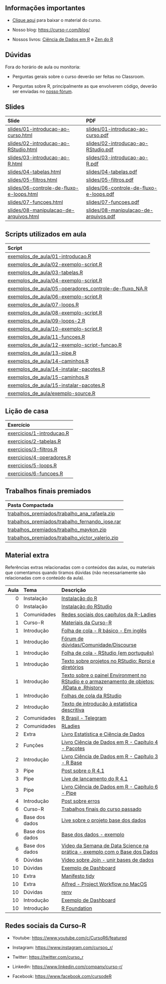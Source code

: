 
<!-- README.md is generated from README.Rmd. Please edit that file -->

## Informações importantes

-   [Clique
    aqui](https://github.com/curso-r/202102-intro-programacao/archive/refs/heads/master.zip)
    para baixar o material do curso.

-   Nosso blog: <https://curso-r.com/blog/>

-   Nossos livros: [Ciência de Dados em R](https://livro.curso-r.com/) e
    [Zen do R](https://curso-r.github.io/zen-do-r/)

## Dúvidas

Fora do horário de aula ou monitoria:

-   Perguntas gerais sobre o curso deverão ser feitas no Classroom.

-   Perguntas sobre R, principalmente as que envolverem código, deverão
    ser enviadas no [nosso fórum](https://discourse.curso-r.com/).

## Slides

| Slide                                                                                                                                              | PDF                                                                                                                                              |
|:---------------------------------------------------------------------------------------------------------------------------------------------------|:-------------------------------------------------------------------------------------------------------------------------------------------------|
| [slides/01-introducao-ao-curso.html](https://github.com/curso-r/main-intro-programacao/blob/master/slides/01-introducao-ao-curso.html)             | [slides/01-introducao-ao-curso.pdf](https://github.com/curso-r/main-intro-programacao/blob/master/slides/01-introducao-ao-curso.pdf)             |
| [slides/02-introducao-ao-RStudio.html](https://github.com/curso-r/main-intro-programacao/blob/master/slides/02-introducao-ao-RStudio.html)         | [slides/02-introducao-ao-RStudio.pdf](https://github.com/curso-r/main-intro-programacao/blob/master/slides/02-introducao-ao-RStudio.pdf)         |
| [slides/03-introducao-ao-R.html](https://github.com/curso-r/main-intro-programacao/blob/master/slides/03-introducao-ao-R.html)                     | [slides/03-introducao-ao-R.pdf](https://github.com/curso-r/main-intro-programacao/blob/master/slides/03-introducao-ao-R.pdf)                     |
| [slides/04-tabelas.html](https://github.com/curso-r/main-intro-programacao/blob/master/slides/04-tabelas.html)                                     | [slides/04-tabelas.pdf](https://github.com/curso-r/main-intro-programacao/blob/master/slides/04-tabelas.pdf)                                     |
| [slides/05-filtros.html](https://github.com/curso-r/main-intro-programacao/blob/master/slides/05-filtros.html)                                     | [slides/05-filtros.pdf](https://github.com/curso-r/main-intro-programacao/blob/master/slides/05-filtros.pdf)                                     |
| [slides/06-controle-de-fluxo-e-loops.html](https://github.com/curso-r/main-intro-programacao/blob/master/slides/06-controle-de-fluxo-e-loops.html) | [slides/06-controle-de-fluxo-e-loops.pdf](https://github.com/curso-r/main-intro-programacao/blob/master/slides/06-controle-de-fluxo-e-loops.pdf) |
| [slides/07-funcoes.html](https://github.com/curso-r/main-intro-programacao/blob/master/slides/07-funcoes.html)                                     | [slides/07-funcoes.pdf](https://github.com/curso-r/main-intro-programacao/blob/master/slides/07-funcoes.pdf)                                     |
| [slides/08-manipulacao-de-arquivos.html](https://github.com/curso-r/main-intro-programacao/blob/master/slides/08-manipulacao-de-arquivos.html)     | [slides/08-manipulacao-de-arquivos.pdf](https://github.com/curso-r/main-intro-programacao/blob/master/slides/08-manipulacao-de-arquivos.pdf)     |

## Scripts utilizados em aula

| Script                                                                                                                                                                         |
|:-------------------------------------------------------------------------------------------------------------------------------------------------------------------------------|
| [exemplos_de_aula/01-introducao.R](https://github.com/curso-r/202102-intro-programacao/blob/master/exemplos_de_aula/01-introducao.R)                                           |
| [exemplos_de_aula/02-exemplo-script.R](https://github.com/curso-r/202102-intro-programacao/blob/master/exemplos_de_aula/02-exemplo-script.R)                                   |
| [exemplos_de_aula/03-tabelas.R](https://github.com/curso-r/202102-intro-programacao/blob/master/exemplos_de_aula/03-tabelas.R)                                                 |
| [exemplos_de_aula/04-exemplo-script.R](https://github.com/curso-r/202102-intro-programacao/blob/master/exemplos_de_aula/04-exemplo-script.R)                                   |
| [exemplos_de_aula/05-operadores_controle-de-fluxo_NA.R](https://github.com/curso-r/202102-intro-programacao/blob/master/exemplos_de_aula/05-operadores_controle-de-fluxo_NA.R) |
| [exemplos_de_aula/06-exemplo-script.R](https://github.com/curso-r/202102-intro-programacao/blob/master/exemplos_de_aula/06-exemplo-script.R)                                   |
| [exemplos_de_aula/07-loops.R](https://github.com/curso-r/202102-intro-programacao/blob/master/exemplos_de_aula/07-loops.R)                                                     |
| [exemplos_de_aula/08-exemplo-script.R](https://github.com/curso-r/202102-intro-programacao/blob/master/exemplos_de_aula/08-exemplo-script.R)                                   |
| [exemplos_de_aula/09-loops-2.R](https://github.com/curso-r/202102-intro-programacao/blob/master/exemplos_de_aula/09-loops-2.R)                                                 |
| [exemplos_de_aula/10-exemplo-script.R](https://github.com/curso-r/202102-intro-programacao/blob/master/exemplos_de_aula/10-exemplo-script.R)                                   |
| [exemplos_de_aula/11-funcoes.R](https://github.com/curso-r/202102-intro-programacao/blob/master/exemplos_de_aula/11-funcoes.R)                                                 |
| [exemplos_de_aula/12-exemplo-script-funcao.R](https://github.com/curso-r/202102-intro-programacao/blob/master/exemplos_de_aula/12-exemplo-script-funcao.R)                     |
| [exemplos_de_aula/13-pipe.R](https://github.com/curso-r/202102-intro-programacao/blob/master/exemplos_de_aula/13-pipe.R)                                                       |
| [exemplos_de_aula/14-caminhos.R](https://github.com/curso-r/202102-intro-programacao/blob/master/exemplos_de_aula/14-caminhos.R)                                               |
| [exemplos_de_aula/14-instalar-pacotes.R](https://github.com/curso-r/202102-intro-programacao/blob/master/exemplos_de_aula/14-instalar-pacotes.R)                               |
| [exemplos_de_aula/15-caminhos.R](https://github.com/curso-r/202102-intro-programacao/blob/master/exemplos_de_aula/15-caminhos.R)                                               |
| [exemplos_de_aula/15-instalar-pacotes.R](https://github.com/curso-r/202102-intro-programacao/blob/master/exemplos_de_aula/15-instalar-pacotes.R)                               |
| [exemplos_de_aula/exemplo-source.R](https://github.com/curso-r/202102-intro-programacao/blob/master/exemplos_de_aula/exemplo-source.R)                                         |

## Lição de casa

| Exercício                                                                                                              |
|:-----------------------------------------------------------------------------------------------------------------------|
| [exercicios/1-introducao.R](https://github.com/curso-r/202102-intro-programacao/blob/master/exercicios/1-introducao.R) |
| [exercicios/2-tabelas.R](https://github.com/curso-r/202102-intro-programacao/blob/master/exercicios/2-tabelas.R)       |
| [exercicios/3-filtros.R](https://github.com/curso-r/202102-intro-programacao/blob/master/exercicios/3-filtros.R)       |
| [exercicios/4-operadores.R](https://github.com/curso-r/202102-intro-programacao/blob/master/exercicios/4-operadores.R) |
| [exercicios/5-loops.R](https://github.com/curso-r/202102-intro-programacao/blob/master/exercicios/5-loops.R)           |
| [exercicios/6-funcoes.R](https://github.com/curso-r/202102-intro-programacao/blob/master/exercicios/6-funcoes.R)       |

## Trabalhos finais premiados

| Pasta Compactada                                                                                                                                                   |
|:-------------------------------------------------------------------------------------------------------------------------------------------------------------------|
| [trabalhos_premiados/trabalho_ana_rafaela.zip](https://github.com/curso-r/202102-intro-programacao/blob/master/trabalhos_premiados/trabalho_ana_rafaela.zip)       |
| [trabalhos_premiados/trabalho_fernando_jose.rar](https://github.com/curso-r/202102-intro-programacao/blob/master/trabalhos_premiados/trabalho_fernando_jose.rar)   |
| [trabalhos_premiados/trabalho_maykon.zip](https://github.com/curso-r/202102-intro-programacao/blob/master/trabalhos_premiados/trabalho_maykon.zip)                 |
| [trabalhos_premiados/trabalho_victor_valerio.zip](https://github.com/curso-r/202102-intro-programacao/blob/master/trabalhos_premiados/trabalho_victor_valerio.zip) |

## Material extra

Referências extras relacionadas com o conteúdos das aulas, ou materiais
que comentamos quando tiramos dúvidas (não necessariamente são
relacionadas com o conteúdo da aula).

| Aula | Tema           | Descrição                                                                                                                                                 |
|-----:|:---------------|:----------------------------------------------------------------------------------------------------------------------------------------------------------|
|    0 | Instalação     | [Instalação do R](https://livro.curso-r.com/1-1-instalacao-do-r.html)                                                                                     |
|    0 | Instalação     | [Instalação do RStudio](https://livro.curso-r.com/1-2-instalacao-do-rstudio.html)                                                                         |
|    1 | Comunidades    | [Redes sociais dos capítulos da R-Ladies](https://github.com/R-Ladies-Sao-Paulo/RLadies-Brasil/blob/master/README.md)                                     |
|    1 | Curso-R        | [Materiais da Curso-R](https://curso-r.com/material/)                                                                                                     |
|    1 | Introdução     | [Folha de cola - R básico - Em inglês](http://github.com/rstudio/cheatsheets/raw/master/base-r.pdf)                                                       |
|    1 | Introdução     | [Fórum de dúvidas/Comunidade/Discourse](https://discourse.curso-r.com/)                                                                                   |
|    1 | Introdução     | [Folha de cola - RStudio (em português)](https://github.com/rstudio/cheatsheets/raw/master/translations/portuguese/rstudio-IDE-cheatsheet-portuguese.pdf) |
|    1 | Introdução     | [Texto sobre projetos no RStudio: Rproj e diretórios](https://curso-r.github.io/zen-do-r/rproj-dir.html)                                                  |
|    1 | Introdução     | [Texto sobre o painel Environment no RStudio e o armazenamento de objetos: .RData e .Rhistory](https://curso-r.github.io/zen-do-r/rdata-rhistory.html)    |
|    1 | Introdução     | [Folhas de cola da RStudio](https://www.rstudio.com/resources/cheatsheets/)                                                                               |
|    2 | Introdução     | [Texto de introdução à estatística descritiva](https://escoladedados.org/tutoriais/analise-com-estatistica-descritiva-para-leigos/)                       |
|    2 | Comunidades    | [R Brasil - Telegram](https://t.me/rbrasiloficial)                                                                                                        |
|    2 | Comunidades    | [RLadies](https://github.com/R-Ladies-Sao-Paulo/RLadies-Brasil)                                                                                           |
|    2 | Extra          | [Livro Estatística e Ciência de Dados](https://www.ime.usp.br/~jmsinger/MAE0217/cdados2021out12.pdf)                                                      |
|    2 | Funções        | [Livro Ciência de Dados em R - Capítulo 4 - Pacotes](https://livro.curso-r.com/4-pacotes.html)                                                            |
|    2 | Introdução     | [Livro Ciência de Dados em R - Capítulo 3 - R Base](https://livro.curso-r.com/3-r-base.html)                                                              |
|    3 | Pipe           | [Post sobre o R 4.1](https://blog.curso-r.com/posts/2021-05-06-o-novo-pipe-esta-chegando/)                                                                |
|    3 | Pipe           | [Live de lançamento do R 4.1](https://www.youtube.com/watch?v=RPSLFU_5OGk&t=3225s)                                                                        |
|    3 | Pipe           | [Livro Ciência de Dados em R - Capítulo 6 - Pipe](https://livro.curso-r.com/6-pipe.html)                                                                  |
|    4 | Introdução     | [Post sobre erros](https://blog.curso-r.com/posts/2021-03-29-desvendando-erros/)                                                                          |
|    6 | Curso-R        | [Trabalhos finais do curso passado](https://curso-r.github.io/202102-intro-programacao/)                                                                  |
|    6 | Base dos dados | [Live sobre o projeto base dos dados](https://www.youtube.com/watch?v=8D4jK-YCxLU&t=3733s)                                                                |
|    6 | Base dos dados | [Base dos dados - exemplo](https://basedosdados.org/dataset/br-ana-atlas-esgotos/resource/3bcdcfe4-57e5-4860-b522-5f3f3f1cfcda)                           |
|    6 | Base dos dados | [Video da Semana de Data Science na prática - exemplo com o Base dos Dados](https://youtu.be/eEAd0PPqizE?t=7569)                                          |
|    6 | Dúvidas        | [Video sobre Join - unir bases de dados](https://www.youtube.com/watch?v=xnUo25VRH70&t=2s)                                                                |
|   10 | Dúvidas        | [Exemplo de Dashboard](http://estatisticas.forumseguranca.org.br/)                                                                                        |
|   10 | Extra          | [Manifesto tidy](https://cran.r-project.org/web/packages/tidyverse/vignettes/manifesto.html)                                                              |
|   10 | Extra          | [Alfred - Project Workflow no MacOS](https://www.youtube.com/watch?v=boKFxBniUH0)                                                                         |
|   10 | Dúvidas        | [renv](https://rstudio.github.io/renv/articles/renv.html)                                                                                                 |
|   10 | Introdução     | [Exemplo de Dashboard](https://coronavirus.jhu.edu/map.html)                                                                                              |
|   10 | Introdução     | [R Foundation](https://www.r-project.org/foundation/)                                                                                                     |

## Redes sociais da Curso-R

-   Youtube: <https://www.youtube.com/c/CursoR6/featured>

-   Instagram: <https://www.instagram.com/cursoo_r/>

-   Twitter: <https://twitter.com/curso_r>

-   Linkedin: <https://www.linkedin.com/company/curso-r/>

-   Facebook: <https://www.facebook.com/cursodeR>

